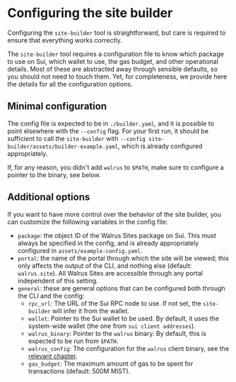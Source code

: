 # Configuring the site builder

Configuring the `site-builder` tool is straightforward, but care is required to ensure that
everything works correctly.

The `site-builder` tool requires a configuration file to know which package to use on Sui, which
wallet to use, the gas budget, and other operational details. Most of these are abstracted away
through sensible defaults, so you should not need to touch them. Yet, for completeness, we provide
here the details for all the configuration options.

## Minimal configuration

The config file is expected to be in `./builder.yaml`, and it is possible to point elsewhere with
the `--config` flag. For your first run, it should be sufficient to call the `site-builder` with
`--config site-builder/assets/builder-example.yaml`, which is already configured appropriately.

If, for any reason, you didn't add `walrus` to `$PATH`, make sure to configure a pointer to the
binary, see below.

## Additional options

If you want to have more control over the behavior of the site builder, you can customize the
following variables in the config file:

- `package`: the object ID of the Walrus Sites package on Sui. This must always be specified in the
  config, and is already appropriately configured in `assets/example-config.yaml`.
- `portal`: the name of the portal through which the site will be viewed; this only affects the
  output of the CLI, and nothing else (default: `walrus.site`).
  All Walrus Sites are accessible through any portal independent of this setting.
- `general`: these are general options that can be configured both through the CLI and the config:
  - `rpc_url`: The URL of the Sui RPC node to use. If not set, the `site-builder` will infer it from
    the wallet.
  - `wallet`: Pointer to the Sui wallet to be used. By default, it uses the system-wide wallet (the
    one from `sui client addresses`).
  - `walrus_binary`: Pointer to the `walrus` binary. By default, this is expected to be run from
    `$PATH`.
  - `walrus_config`: The configuration for the `walrus` client binary, see the [relevant
    chapter](../usage/setup.md).
  - `gas_budget`: The maximum amount of gas to be spent for transactions (default: 500M MIST).

